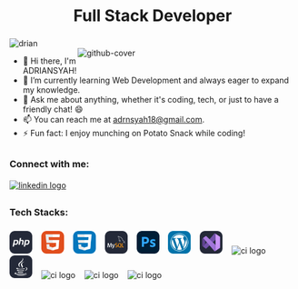 <h1 align="center">Full Stack Developer</h1>

###

<div align="left">
  <img src="https://komarev.com/ghpvc/?username=dimmasyusuf&label=Visitor&color=blue&style=for-the-badge&abbreviated=true" alt="drian" />
</div>

<img align="right" src="https://gifdb.com/images/thumbnail/programming-stick-figure-going-crazy-on-fire-j6ii4pju9xdtnsbr.gif" width="384" alt="github-cover">

- 👋 Hi there, I'm ADRIANSYAH!
- 🌱 I’m currently learning Web Development and always eager to expand my knowledge.
- 💬 Ask me about anything, whether it's coding, tech, or just to have a friendly chat! :smile:
- 📫 You can reach me at adrnsyah18@gmail.com.
- ⚡ Fun fact: I enjoy munching on Potato Snack while coding!

##

<h3 align="left">Connect with me:</h3>

####

<div align="left">
  <a href="https://www.linkedin.com/in/adriansyah-dg-pt-e-6a1b68250/" target="_blank">
    <img src="https://raw.githubusercontent.com/maurodesouza/profile-readme-generator/master/src/assets/icons/social/linkedin/default.svg" width="52" height="40" alt="linkedin logo"  />
  </a>
</div>

##

<h3 align="left">Tech Stacks:</h3>

###

<div align="left">
  <img src="https://raw.githubusercontent.com/tandpfun/skill-icons/refs/heads/main/icons/PHP-Dark.svg" height="40" alt="PHP logo"  />
  <img width="8" />
  <img src="https://raw.githubusercontent.com/tandpfun/skill-icons/refs/heads/main/icons/HTML.svg" height="40" alt="HTML logo"  />
  <img width="8" />
  <img src="https://raw.githubusercontent.com/tandpfun/skill-icons/refs/heads/main/icons/CSS.svg" height="40" alt="css logo"  />
  <img width="8" />
  <img src="https://raw.githubusercontent.com/tandpfun/skill-icons/refs/heads/main/icons/MySQL-Dark.svg" height="40" alt="mysql logo"  />
  <img width="8" />
  <img src="https://raw.githubusercontent.com/tandpfun/skill-icons/refs/heads/main/icons/Photoshop.svg" height="40" alt="photoshop logo"  />
  <img width="8" />
  <img src="https://raw.githubusercontent.com/tandpfun/skill-icons/refs/heads/main/icons/Wordpress.svg" height="40" alt="wordpress logo"  />
  <img width="8" />
  <img src="https://raw.githubusercontent.com/tandpfun/skill-icons/refs/heads/main/icons/VisualStudio-Dark.svg" height="40" alt="vscode logo"  />
  <img width="8" />
  <img src="https://upload.wikimedia.org/wikipedia/commons/thumb/9/9a/Laravel.svg/1200px-Laravel.svg.png" height="40" alt="ci logo"  />
  <img width="8" />
  <img src="https://raw.githubusercontent.com/tandpfun/skill-icons/refs/heads/main/icons/Java-Dark.svg" height="40" alt="ci logo"  />
  <img width="8" />
  <img src="https://encrypted-tbn0.gstatic.com/images?q=tbn:ANd9GcSRzysCPJOGxGtLTQIclPXNuSC_13A4wzgfMw&s" height="40" alt="ci logo"  />
  <img width="8" />
  <img src="https://encrypted-tbn0.gstatic.com/images?q=tbn:ANd9GcTAx6camOf_G96Zcs2Zj34Yjmy0ysPd-p0oJQ&s" height="40" alt="ci logo"  />
   <img width="8" />
  <img src="https://encrypted-tbn0.gstatic.com/images?q=tbn:ANd9GcRlxnCQTZMxIPfFXGgFG2Vx9Sdh9D6CZBhJTw&s" height="40" alt="ci logo"  />


</div>

###
